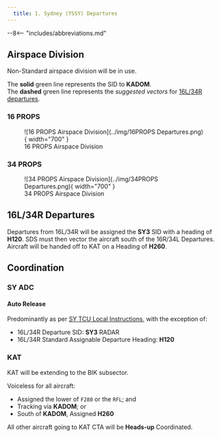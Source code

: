 ```yaml
---
  title: 1. Sydney (YSSY) Departures
---
```


--8<-- "includes/abbreviations.md"

## Airspace Division
Non-Standard airspace division will be in use.

The **solid** green line represents the SID to **KADOM**.  
The **dashed** green line represents the *suggested vectors* for [16L/34R departures](#16l34r-departures).

### 16 PROPS

<figure markdown>
![16 PROPS Airspace Division](../img/16PROPS Departures.png){ width="700" }
  <figcaption>16 PROPS Airspace Division</figcaption>
</figure>

### 34 PROPS

<figure markdown>
![34 PROPS Airspace Division](../img/34PROPS Departures.png){ width="700" }
  <figcaption>34 PROPS Airspace Division</figcaption>
</figure>

## 16L/34R Departures
Departures from 16L/34R will be assigned the **SY3** SID with a heading of **H120**. SDS must then vector the aircraft south of the 16R/34L Departures. Aircraft will be handed off to KAT on a Heading of **H260**.

## Coordination
### SY ADC
#### Auto Release
Predominantly as per [SY TCU Local Instructions](../../../terminal/sydney/#sy-adc), with the exception of:

- 16L/34R Departure SID: **SY3** RADAR
- 16L/34R Standard Assignable Departure Heading: **H120**

### KAT
KAT will be extending to the BIK subsector.

Voiceless for all aircraft:

- Assigned the lower of `F280` or the `RFL`; and  
- Tracking via **KADOM**; or  
- South of **KADOM**, Assigned **H260**

All other aircraft going to KAT CTA will be **Heads-up** Coordinated.